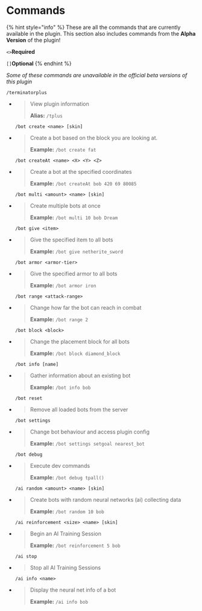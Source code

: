 # Commands

{% hint style="info" %}
These are all the commands that are currently available in the plugin. This section also includes commands from the **Alpha Version** of the plugin!

`<>`**Required**

`[]`**Optional**
{% endhint %}

_Some of these commands are unavailable in the official beta versions of this plugin_

  `/terminatorplus`

* > View plugin information
  >
  > **Alias:** `/tplus`

  `/bot create <name> [skin]`

* > Create a bot based on the block you are looking at.
  >
  > **Example:** `/bot create fat`

  `/bot createAt <name> <X> <Y> <Z>`
* > Create a bot at the specified coordinates
  >
  > **Example:** `/bot createAt bob 420 69 80085`

  `/bot multi <amount> <name> [skin]`

* > Create multiple bots at once
  >
  > **Example:** `/bot multi 10 bob Dream`

  `/bot give <item>`

* > Give the specified item to all bots
  >
  > **Example:** `/bot give netherite_sword`

  `/bot armor <armor-tier>`

* > Give the specified armor to all bots
  >
  > **Example:** `/bot armor iron`

  `/bot range <attack-range>`

* > Change how far the bot can reach in combat
  >
  > **Example:** `/bot range 2`

  `/bot block <block>`

* > Change the placement block for all bots
  >
  > **Example:** `/bot block diamond_block`

  `/bot info [name]`

* > Gather information about an existing bot
  >
  > **Example:** `/bot info bob`

  `/bot reset`

* > Remove all loaded bots from the server

  `/bot settings`

* > Change bot behaviour and access plugin config
  >
  > **Example:** `/bot settings setgoal nearest_bot`

  `/bot debug`

* > Execute dev commands
  >
  > **Example:** `/bot debug tpall()`

  `/ai random <amount> <name> [skin]`

* > Create bots with random neural networks \(ai\) collecting data
  >
  > **Example:** `/bot random 10 bob`

  `/ai reinforcement <size> <name> [skin]`

* > Begin an AI Training Session
  >
  > **Example:** `/bot reinforcement 5 bob`

  `/ai stop`

* > Stop all AI Training Sessions

  `/ai info <name>`

* > Display the neural net info of a bot
  >
  > **Example:** `/ai info bob`

